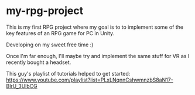 # my-rpg-project
This is my first RPG project where my goal is to to implement some of the key features of an RPG game for PC in Unity.

Developing on my sweet free time :)

Once I'm far enough, I'll maybe try and implement the same stuff for VR as I recently bought a headset.

This guy's playlist of tutorials helped to get started: https://www.youtube.com/playlist?list=PLxLNqnnCshwmnzbS8aN17-BlrU_3UlbCG
